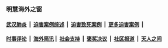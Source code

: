
### 明慧海外之窗

####  [武汉肺炎](indexes/365.md?t=05300301) &nbsp;|&nbsp;  [迫害案例综述](indexes/328.md?t=05300301) &nbsp;|&nbsp; [迫害致死案例](indexes/277.md?t=05300301)  &nbsp;|&nbsp; [更多迫害案例](indexes/81.md?t=05300301)  &nbsp;|&nbsp; 
####  [时事评论](indexes/19.md?t=05300301) &nbsp;|&nbsp; [海外简讯](indexes/245.md?t=05300301)&nbsp;|&nbsp;  [社会支持](indexes/140.md?t=05300301) &nbsp;|&nbsp; [褒奖决议](indexes/282.md?t=05300301) &nbsp;|&nbsp; [社区报道](indexes/91.md?t=05300301)  &nbsp;|&nbsp; [天人之间](indexes/78.md?t=05300301) 

